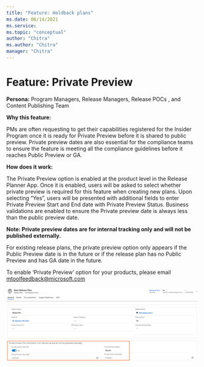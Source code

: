 ```yaml
---
title: "Feature: Holdback plans"
ms.date: 06/14/2021
ms.service: 
ms.topic: "conceptual"
author: "Chitra"
ms.author: "Chitra"
manager: "Chitra"
---
```


# Feature: Private Preview

**Persona:** Program Managers, Release Managers, Release POCs , and Content Publishing Team

**Why this feature:**

PMs are often requesting to get their capabilities registered for the Insider Program once it is ready for Private Preview before it is shared to public preview.  Private preview dates are also essential for the compliance teams to ensure the feature is meeting all the compliance guidelines before it reaches Public Preview or GA.  

**How does it work:**

The Private Preview option is enabled at the product level in the Release Planner App. Once it is enabled, users will be asked to select whether private preview is required for this feature when creating new plans. Upon selecting “Yes”, users will be presented with additional fields to enter Private Preview Start and End date with Private Preview Status. Business validations are enabled to ensure the Private preview date is always less than the public preview date.  

**Note: Private preview dates are for internal tracking only and will not be published externally.** 

For existing release plans, the private preview option only appears if the Public Preview date is in the future or if the release plan has no Public Preview and has GA date in the future.  

To enable ‘Private Preview’ option for your products, please email [mtoolfeedback@microsoft.com](mailto:mtoolfeedback@microsoft.com)

![Step one](media/PrivatePreview1.png "Step one")


